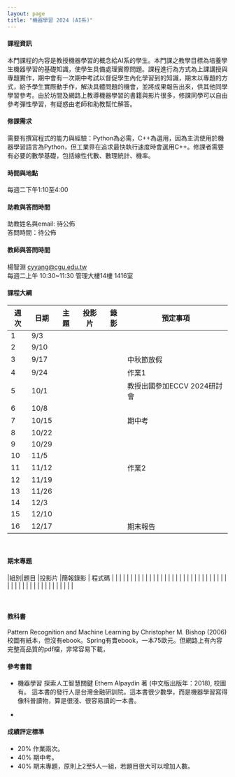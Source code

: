 ```yaml
---
layout: page
title: "機器學習 2024 (AI系)"
---
```

<!---
開課序號 63550
-->

#### 課程資訊
本門課程的內容是教授機器學習的概念給AI系的學生。本門課之教學目標為培養學生機器學習的基礎知識，使學生具備處理實際問題。課程進行為方式為上課講授與專題實作，期中會有一次期中考試以督促學生內化學習到的知識，期末以專題的方式，給予學生實際動手作，解決具體問題的機會，並將成果報告出來，供其他同學學習參考。由於坊間及網路上教導機器學習的書籍與影片很多，修課同學可以自由參考彈性學習，有疑惑由老師和助教幫忙解答。

#### 修課需求
需要有撰寫程式的能力與經驗：Python為必需，C++為選用，因為主流使用於機器學習語言為Python，但工業界在追求最快執行速度時會選用C++。修課者需要有必要的數學基礎，包括線性代數、數理統計、機率。

#### 時間與地點
每週二下午1:10至4:00<br/>

#### 助教與答問時間
助教姓名與email: 待公佈 <br/>
答問時間：待公佈  <br/>

#### 教師與答問時間
楊智淵 cyyang@cgu.edu.tw <br/>
每週二上午 10:30~11:30 管理大樓14樓 1416室<br/>

#### 課程大綱

|週次|日期  |主題                       |投影片     |錄影         | 預定事項 |
|--- |---   |---                        |---         |---         |---       |
|1   |9/3   |                           |            |            |          |
|2   |9/10  |                           |            |            |          |
|3   |9/17  |                           |            |            |中秋節放假|
|4   |9/24  |                           |            |            |作業1     |
|5   |10/1  |                           |            |            |教授出國參加ECCV 2024研討會 |
|6   |10/8  |                           |            |            |          |
|7   |10/15 |                           |            |            |期中考    |
|8   |10/22 |                           |            |            |          |
|9   |10/29 |                           |            |            |          |
|10  |11/5  |                           |            |            |          |
|11  |11/12 |                           |            |            |作業2     |
|12  |11/19 |                           |            |            |          |
|13  |11/26 |                           |            |            |          |
|14  |12/3  |                           |            |            |          |
|15  |12/10 |                           |            |            |          |
|16  |12/17 |                           |            |            |期末報告  |

<br/>

#### 期末專題

|組別|題目                               |投影片                  |簡報錄影 | 程式碼  |
|   |                                   |                        |        |         |
|   |                                   |                        |        |         |
|   |                                   |                        |        |         |
|   |                                   |                        |        |         |
|   |                                   |                        |        |         |
|   |                                   |                        |        |         |
|   |                                   |                        |        |         |
|   |                                   |                        |        |         |

<br/>

#### 教科書
Pattern Recognition and Machine Learning by Christopher M. Bishop (2006)<br/>
校圖有紙本，但沒有ebook。Spring有賣ebook，一本75歐元。但網路上有內容完整高品質的pdf檔，非常容易下載，<br/>

#### 參考書籍
- 機器學習 探索人工智慧關鍵 Ethem Alpaydin 著 (中文版出版年：2018), 校圖有。
這本書的發行人是台灣金融研訓院。這本書很少數學，而是機器學習寫得像科普讀物，算是很淺、很容易讀的一本書。

-
  
#### 成績評定標準
- 20% 作業兩次。
- 40% 期中考。
- 40% 期末專題，原則上2至5人一組，若題目很大可以增加人數。
